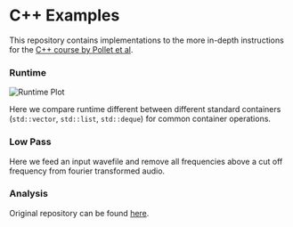 # C++ Examples

This repository contains implementations to the more in-depth instructions for the
[C++ course by Pollet et al][1].

### Runtime

![Runtime Plot][2]

Here we compare runtime different between different standard containers
(`std::vector`, `std::list`, `std::deque`) for common container operations.

### Low Pass

Here we feed an input wavefile and remove all frequencies above a cut off
frequency from fourier transformed audio.

### Analysis

Original repository can be found [here][3].

[1]: https://www.physik.uni-muenchen.de/lehre/vorlesungen/sose_18/programmiertechniken_cpp/index.html
[2]: https://user-images.githubusercontent.com/1780466/42095861-1b8224ce-7bb4-11e8-9fbd-29a69a7e1ad1.png
[3]: https://gitlab.physik.uni-muenchen.de/J.Greitemann/analysis
